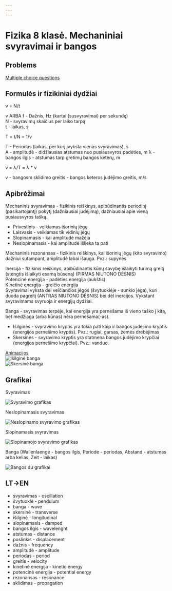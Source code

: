 ```yaml
---
---
---
```

# Fizika 8 klasė. Mechaniniai svyravimai ir bangos

## Problems

[Multiple choice questions](https://www.scribd.com/document/505934804/Mechaniniai-svyravimai-ir-bangos#)

## Formulės ir fizikiniai dydžiai

&nu; = N/t

&nu; ARBA f - Dažnis, Hz (kartai (susvyravimai) per sekundę)  
N - svyravimų skaičius per laiko tarpą  
t - laikas, s

T = t/N = 1/&nu;

T - Periodas (laikas, per kurį įvyksta vienas svyravimas), s  
A - amplitudė - didžiausias atstumas nuo pusiausvyros padėties, m &lambda; - bangos ilgis - atstumas tarp gretimų bangos keterų, m  
  
v = &lambda;/T = &lambda; \* &nu;  
  
v - bangosm sklidimo greitis - bangos keteros judėjimo greitis, m/s

## Apibrėžimai

Mechaninis svyravimas - fizikinis reiškinys, apibūdinantis periodinį (pasikartojantį) pokytį (dažniausiai judėjimą), dažniausiai apie vieną pusiausvyros tašką.

- Privestinis - veikiamas išorinių jėgų
- Laisvasis - veikiamas tik vidinių jėgų
- Slopinamasis - kai amplitudė mažėja
- Neslopinamasis - kai amplitudė išlieka ta pati

Mechaninis rezonansas - fizikinis reiškinys, kai išorinių jėgų (kito svyravimo) dažniui sutampant, amplitudė labai išauga. Pvz.: supynės  
  
Inercija - fizikinis reiškinys, apibūdinantis kūnų savybę išlaikyti turimą greitį (stengtis išlaikyti esamą būseną) (PIRMAS NIUTONO DĖSNIS)  
Potencinė energija - padėties energija (aukštis)  
Kinetinė energija - greičio energija  
Svyravimai vyksta dėl veičiančios jėgos (švytuoklėje - sunkio jėga), kuri duoda pagreitį (ANTRAS NIUTONO DĖSNIS) bei dėl inercijos. Vykstant svyravimams svyruoja ir energijų dydžiai.  


Banga - svyravimas terpėje, kai energija yra pernešama iš vieno taško į kitą, bet medžiaga (arba kūnas) nėra pernešama(-as).

- Išilginės - svyravimo kryptis yra tokia pati kaip ir bangos judėjimo kryptis (energijos pernešimo kryptis). Pvz.: rugiai, garsas, žemės drebėjimas
- Skersinės - svyravimo kryptis yra statmena bangos judėjimo krypčiai (energijos pernešimo krypčiai). Pvz.: vanduo.

[Animacijos](https://www.acs.psu.edu/drussell/demos/waves/wavemotion.html)  
![Išilginė banga](http://www.acs.psu.edu/drussell/Demos/waves/Lwave-Red-2.gif)  
![Skersinė banga](http://www.acs.psu.edu/drussell/Demos/waves/Twave.gif)

## Grafikai

Svyravimas

![Svyravimo grafikas](https://www.birmingham.ac.uk/Images/undergraduate/careers/STEM/physics/SHM.png)

Neslopinamasis svyravimas

![Neslopinamo svyravimo grafikas](https://img.favpng.com/22/21/11/simple-harmonic-motion-pendulum-graph-of-a-function-oscillation-png-favpng-djvmpTwfLG0b74QiXUVRT7xe8.jpg)

Slopinamasis svyravimas

![Slopinamojo svyravimo grafikas](https://static.wikia.nocookie.net/hscboards/images/d/db/Damped_osc.gif)

Banga (Wallenlaenge - bangos ilgis, Periode - periodas, Abstand - atstumas arba kelias, Zeit - laikas)

![Bangos du grafikai](https://i.stack.imgur.com/RI7tI.gif)  

## LT->EN
- svyravimas - oscillation
- švytuoklė - pendulum
- banga - wave
- skersinė - transverse
- išilginė - longitudinal
- slopinamasis - damped
- bangos ilgis - wavelenght
- atstumas - distance
- poslinkis - displacement
- dažnis - frequency
- amplitudė - amplitude
- periodas - period
- greitis - velocity
- kinetinė energija - kinetic energy
- potencinė energija - potential energy
- rezonansas - resonance
- sklidimas - propagation

